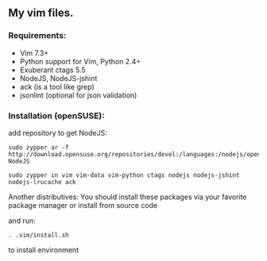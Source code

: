 ## My vim files.

### Requirements:
* Vim 7.3+
* Python support for Vim, Python 2.4+
* Exuberant ctags 5.5
* NodeJS, NodeJS-jshint
* ack (is a tool like grep)
* jsonlint (optional for json validation)

### Installation (openSUSE):
add repository to get NodeJS:

    sudo zypper ar -f http://download.opensuse.org/repositories/devel:/languages:/nodejs/openSUSE_Tumbleweed NodeJS

    sudo zypper in vim vim-data vim-python ctags nodejs nodejs-jshint nodejs-lrucache ack

Another distributives:
You should install these packages via your favorite package manager or install from source code

and run:

    . .vim/install.sh

to install environment
